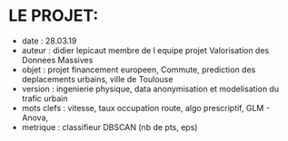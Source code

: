 # LE PROJET:
- date    		: 28.03.19
- auteur  		: didier lepicaut membre de l equipe projet Valorisation des Donnees Massives
- objet   		: projet financement europeen, Commute, prediction des deplacements urbains, ville de Toulouse
- version 		: ingenierie physique, data anonymisation et modelisation du trafic urbain
- mots clefs 	: vitesse, taux occupation route, algo prescriptif, GLM - Anova, 
- metrique		: classifieur DBSCAN (nb de pts, eps)

